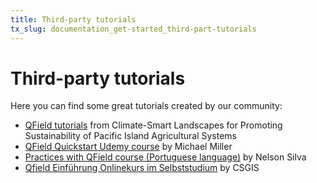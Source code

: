```yaml
---
title: Third-party tutorials
tx_slug: documentation_get-started_third-part-tutorials
---
```


# Third-party tutorials

Here you can find some great tutorials created by our community:

- [QField tutorials](https://livelihoods-and-landscapes.github.io/qgis_qfield_tutorials/training_overview.html) from Climate-Smart Landscapes for Promoting Sustainability of Pacific Island Agricultural Systems
- [QField Quickstart Udemy course](https://www.udemy.com/course/qfield-quickstart/) by Michael Miller
- [Practices with QField course (Portuguese language)](https://geomondego.thinkific.com/courses/praticas-com-qfield) by Nelson Silva
- [Qfield Einführung Onlinekurs im Selbststudium](https://csgis.de/onlinekurse/qfield-einf%C3%BChrung-onlinekurs) by CSGIS

